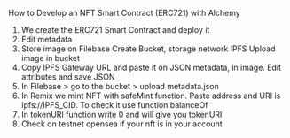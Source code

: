 How to Develop an NFT Smart Contract (ERC721) with Alchemy

1. We create the ERC721 Smart Contract and deploy it
2. Edit metadata
3. Store image on Filebase
    Create Bucket, storage network IPFS
    Upload image in bucket
4. Copy IPFS Gateway URL and paste it on JSON metadata, in image. Edit attributes and save JSON
5. In Filebase > go to the bucket > upload metadata.json
6. In Remix we mint NFT with safeMint function. Paste address and URI is ipfs://IPFS_CID. To check it use function balanceOf
7. In tokenURI function write 0 and will give you tokenURI
8. Check on testnet opensea if your nft is in your account